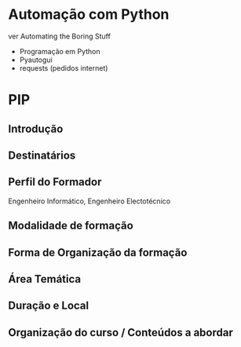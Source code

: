 # Automação com Python

ver Automating the Boring Stuff

 - Programação em Python
 - Pyautogui
 - requests (pedidos internet)

# PIP
## Introdução
## Destinatários
## Perfil do Formador
Engenheiro Informático, Engenheiro Electotécnico

## Modalidade de formação

## Forma de Organização da formação

## Área Temática

## Duração e Local

## Organização do curso / Conteúdos a abordar

